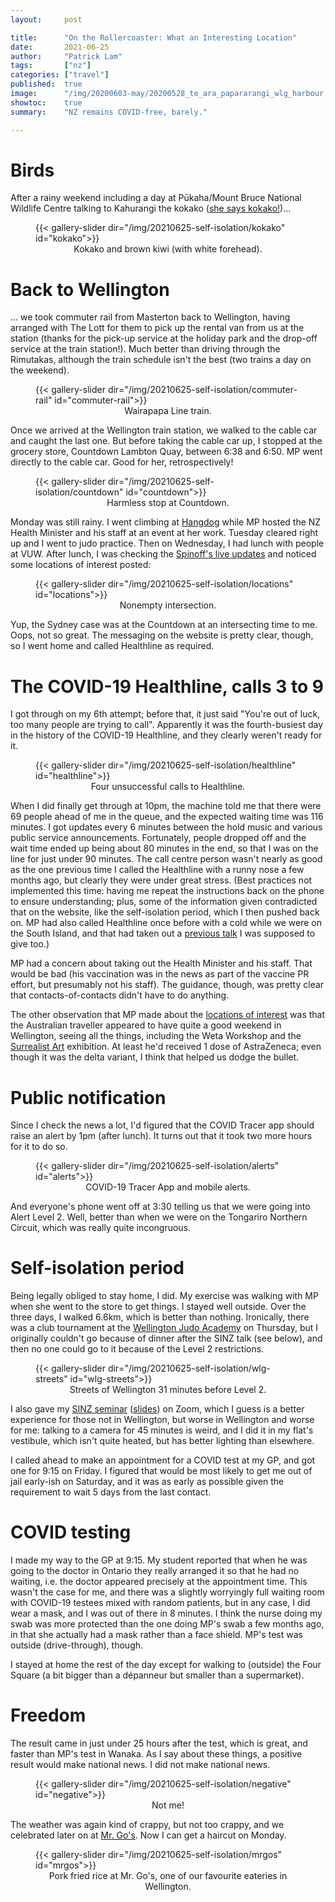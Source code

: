 ```yaml
---
layout:     post

title:      "On the Rollercoaster: What an Interesting Location"
date:       2021-06-25
author:     "Patrick Lam"
tags:       ["nz"]
categories: ["travel"]
published:  true
image:      "/img/20200603-may/20200528_te_ara_papararangi_wlg_harbour.webp"
showtoc:    true
summary:    "NZ remains COVID-free, barely."

---
```


<style>
.post-heading h1  { color: white; }
.meta { color: white; }
</style>

# Birds

After a rainy weekend including a day at Pūkaha/Mount Bruce National Wildlife Centre talking to Kahurangi the kokako 
([she says kokako!](https://youtu.be/qDFB7jGVtjU?t=25))...

<figure>
{{< gallery-slider dir="/img/20210625-self-isolation/kokako" id="kokako">}}
<figcaption style="text-align:center">Kokako and brown kiwi (with white forehead).</figcaption>
</figure>

# Back to Wellington

... we took commuter rail from Masterton back to Wellington, having arranged with The Lott for them
to pick up the rental van from us at the station (thanks for the pick-up service at the holiday park
and the drop-off service at the train station!). Much better than driving through the Rimutakas,
although the train schedule isn't the best (two trains a day on the weekend).

<figure>
{{< gallery-slider dir="/img/20210625-self-isolation/commuter-rail" id="commuter-rail">}}
<figcaption style="text-align:center">Wairapapa Line train.</figcaption>
</figure>

Once we arrived at the Wellington train station, we walked to the cable car and caught the last one.
But before taking the cable car up, I stopped at the grocery store, Countdown Lambton Quay,
between 6:38 and 6:50. MP went directly to the cable car. Good for her, retrospectively!

<figure>
{{< gallery-slider dir="/img/20210625-self-isolation/countdown" id="countdown">}}
<figcaption style="text-align:center">Harmless stop at Countdown.</figcaption>
</figure>

Monday was still rainy. I went climbing at [Hangdog](https://hangdog.co.nz/) while MP hosted the 
NZ Health Minister and his staff at an event at her work. Tuesday cleared right up and I went to judo
practice. Then on Wednesday, I had lunch with people at VUW. After lunch, I was checking the
[Spinoff's live updates](https://thespinoff.co.nz/politics/23-06-2021/live-updates-june-23-all-options-on-the-table-as-wellington-faces-covid-scare/) and noticed some locations of interest posted:

<figure>
{{< gallery-slider dir="/img/20210625-self-isolation/locations" id="locations">}}
<figcaption style="text-align:center">Nonempty intersection.</figcaption>
</figure>

Yup, the Sydney case was at the Countdown at an intersecting time to me. Oops, not so great.
The messaging on the website is pretty clear, though, so I went home and called Healthline as required.

# The COVID-19 Healthline, calls 3 to 9

I got through on my 6th attempt; before that, it just said "You're out of luck, too many
people are trying to call". Apparently it was the fourth-busiest day in the history of the COVID-19 Healthline,
and they clearly weren't ready for it.

<figure>
{{< gallery-slider dir="/img/20210625-self-isolation/healthline" id="healthline">}}
<figcaption style="text-align:center">Four unsuccessful calls to Healthline.</figcaption>
</figure>

When I did finally get through at 10pm, the machine told me that there
were 69 people ahead of me in the queue, and the expected waiting time
was 116 minutes. I got updates every 6 minutes between the hold music
and various public service announcements. Fortunately, people dropped
off and the wait time ended up being about 80 minutes in the end, so
that I was on the line for just under 90 minutes. The call centre
person wasn't nearly as good as the one previous time I called the
Healthline with a runny nose a few months ago, but clearly they were
under great stress. (Best practices not implemented this
time: having me repeat the instructions back on the phone to ensure
understanding; plus, some of the information given contradicted that
on the website, like the self-isolation period, which I then pushed
back on. MP had also called Healthline once before with a cold while we were on
the South Island, and that had taken out a [previous talk](https://github.com/patricklam/soot-spg) I was supposed to give too.)

MP had a concern about taking out the Health Minister and his staff. That would be bad (his vaccination was in the news as part of the vaccine PR effort, but presumably not his staff). The guidance, though, was pretty clear that contacts-of-contacts didn't have to do anything.

The other observation that MP made about the [locations of interest](https://www.rnz.co.nz/news/national/445348/wellington-covid-19-visitor-locations-of-interest-include-te-papa-central-city-bar-and-pharmacy) was that the Australian traveller appeared to have quite a good weekend in Wellington, seeing all the things, including the Weta Workshop and the [Surrealist Art](https://www.tepapa.govt.nz/visit/exhibitions/toi-art/surrealist-art-masterpieces-museum-boijmans-van-beuningen) exhibition. At least he'd received 1 dose of AstraZeneca; even though it was the delta variant, I think that helped us dodge the bullet.

# Public notification

Since I check the news a lot, I'd figured that the COVID Tracer app should raise
an alert by 1pm (after lunch). It turns out that it took two more hours for it to do so.

<figure>
{{< gallery-slider dir="/img/20210625-self-isolation/alerts" id="alerts">}}
<figcaption style="text-align:center">COVID-19 Tracer App and mobile alerts.</figcaption>
</figure>

And everyone's phone went off at 3:30 telling us that we were going into Alert Level 2.
Well, better than when we were on the Tongariro Northern Circuit, which was really quite
incongruous.

# Self-isolation period

Being legally obliged to stay home, I did. My exercise was walking with MP when she went to the store to get things.
I stayed well outside. Over the three days, I walked 6.6km, which is better than nothing. Ironically, there was a
club tournament at the [Wellington Judo Academy](https://www.wellingtonjudo.org.nz/) on Thursday, but I originally couldn't go because of dinner after the SINZ talk (see below), and
then no one could go to it because of the Level 2 restrictions.

<figure>
{{< gallery-slider dir="/img/20210625-self-isolation/wlg-streets" id="wlg-streets">}}
<figcaption style="text-align:center">Streets of Wellington 31 minutes before Level 2.</figcaption>
</figure>


I also gave my [SINZ seminar](https://twitter.com/SoftwareInnovNZ/status/1407485911504355329)
([slides](https://docs.google.com/presentation/d/1jiRJ5Fc_sHpI_LFKClaq3FlxVLkyoZlE-ce4ObqN0hU/edit#slide=id.ge0e8049962_0_382))
on Zoom, which I guess is a better experience for those not in Wellington, but worse in Wellington and worse for me: talking to a
camera for 45 minutes is weird, and I did it in my flat's vestibule, which isn't quite heated, but has better lighting than elsewhere.

I called ahead to make an appointment for a COVID test at my GP, and got one for 9:15 on Friday. I figured
that would be most likely to get me out of jail early-ish on Saturday, and it was as early as possible given
the requirement to wait 5 days from the last contact.

# COVID testing

I made my way to the GP at 9:15. My student reported that when he was
going to the doctor in Ontario they really arranged it so that he had
no waiting, i.e. the doctor appeared precisely at the appointment
time. This wasn't the case for me, and there was a slightly worryingly
full waiting room with COVID-19 testees mixed with random patients,
but in any case, I did wear a mask, and I was out of there in 8
minutes. I think the nurse doing my swab was more protected than the
one doing MP's swab a few months ago, in that she actually had a mask
rather than a face shield. MP's test was outside (drive-through),
though.

I stayed at home the rest of the day except for walking to (outside)
the Four Square (a bit bigger than a dépanneur but smaller than a supermarket).

# Freedom

The result came in just under 25 hours after the test, which is great, and faster 
than MP's test in Wanaka.
As I say about these things, a positive result would make national news. I did not make
national news.

<figure>
{{< gallery-slider dir="/img/20210625-self-isolation/negative" id="negative">}}
<figcaption style="text-align:center">Not me!</figcaption>
</figure>

The weather was again kind of crappy, but not too crappy, and we celebrated later on at 
[Mr. Go's](https://www.mrgos.co.nz/). Now I can get a haircut on Monday.

<figure>
{{< gallery-slider dir="/img/20210625-self-isolation/mrgos" id="mrgos">}}
<figcaption style="text-align:center">Pork fried rice at Mr. Go's, one of our favourite eateries in Wellington.</figcaption>
</figure>
